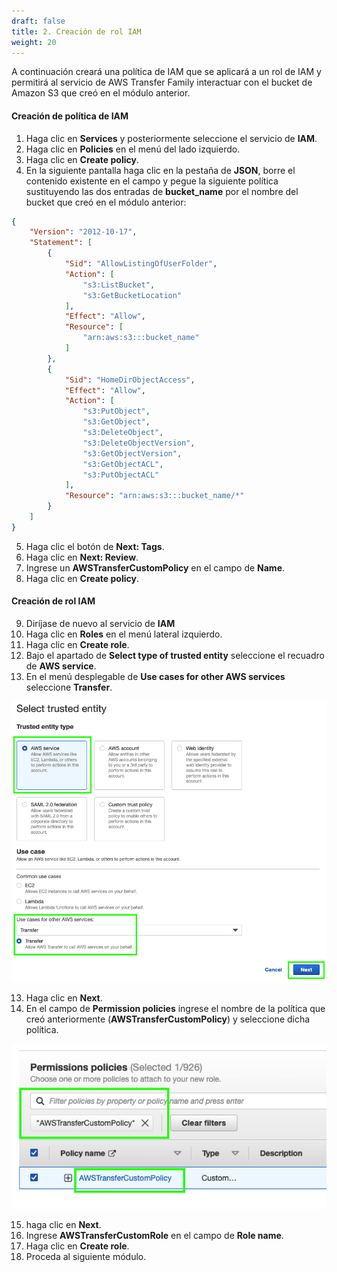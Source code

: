 ```yaml
---
draft: false
title: 2. Creación de rol IAM
weight: 20
---
```

A continuación creará una política de IAM que se aplicará a un rol de IAM y permitirá al servicio de AWS Transfer Family interactuar con el bucket de Amazon S3 que creó en el módulo anterior.

#### Creación de política de IAM

1. Haga clic en **Services** y posteriormente seleccione el servicio de **IAM**.
2. Haga clic en **Policies** en el menú del lado izquierdo.
3. Haga clic en **Create policy**.
4. En la siguiente pantalla haga clic en la pestaña de **JSON**, borre el contenido existente en el campo y pegue la siguiente política sustituyendo las dos entradas de **bucket_name** por el nombre del bucket que creó en el módulo anterior:

```json
{
    "Version": "2012-10-17",
    "Statement": [
        {
            "Sid": "AllowListingOfUserFolder",
            "Action": [
                "s3:ListBucket",
                "s3:GetBucketLocation"
            ],
            "Effect": "Allow",
            "Resource": [
                "arn:aws:s3:::bucket_name"
            ]
        },
        {
            "Sid": "HomeDirObjectAccess",
            "Effect": "Allow",
            "Action": [
                "s3:PutObject",
                "s3:GetObject",
                "s3:DeleteObject",
                "s3:DeleteObjectVersion", 
                "s3:GetObjectVersion",
                "s3:GetObjectACL",
                "s3:PutObjectACL"
            ],
            "Resource": "arn:aws:s3:::bucket_name/*"
        }
    ]
}
```

5. Haga clic el botón de **Next: Tags**.
6. Haga clic en **Next: Review**.
7. Ingrese un **AWSTransferCustomPolicy** en el campo de **Name**.
8. Haga clic en **Create policy**.

#### Creación de rol IAM

9. Diríjase de nuevo al servicio de **IAM**
10. Haga clic en **Roles** en el menú lateral izquierdo.
11. Haga clic en **Create role**.
12. Bajo el apartado de **Select type of trusted entity** seleccione el recuadro de **AWS service**.
13. En el menú desplegable de **Use cases for other AWS services** seleccione **Transfer**.

![Create role](/static/images/tr/crearrol.png)

13. Haga clic en **Next**.
14. En el campo de **Permission policies** ingrese el nombre de la política que creó anteriormente (**AWSTransferCustomPolicy**) y seleccione dicha política.

![Select policy](/static/images/tr/selectpolicy.png)

15. haga clic en **Next**.
16. Ingrese **AWSTransferCustomRole** en el campo de **Role name**.
18. Haga clic en **Create role**.
29. Proceda al siguiente módulo.